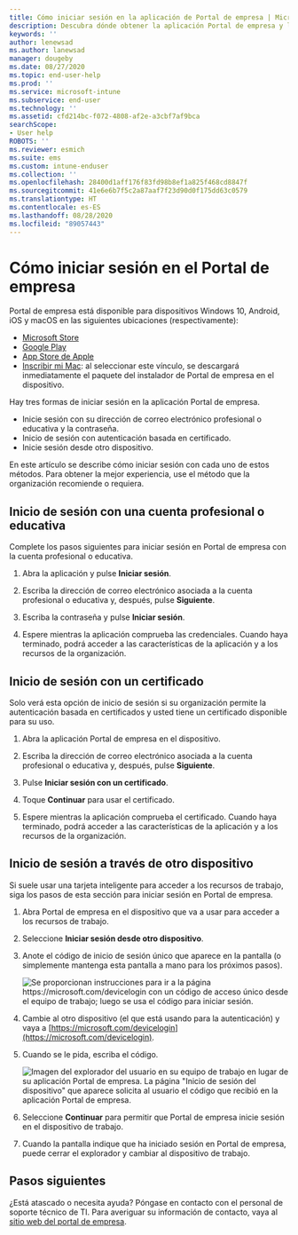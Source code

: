 ```yaml
---
title: Cómo iniciar sesión en la aplicación de Portal de empresa | Microsoft Docs
description: Descubra dónde obtener la aplicación Portal de empresa y las tres maneras diferentes de iniciar sesión.
keywords: ''
author: lenewsad
ms.author: lanewsad
manager: dougeby
ms.date: 08/27/2020
ms.topic: end-user-help
ms.prod: ''
ms.service: microsoft-intune
ms.subservice: end-user
ms.technology: ''
ms.assetid: cfd214bc-f072-4808-af2e-a3cbf7af9bca
searchScope:
- User help
ROBOTS: ''
ms.reviewer: esmich
ms.suite: ems
ms.custom: intune-enduser
ms.collection: ''
ms.openlocfilehash: 28400d1aff176f83fd98b8ef1a825f468cd8847f
ms.sourcegitcommit: 41e6e6b7f5c2a87aaf7f23d90d0f175dd63c0579
ms.translationtype: HT
ms.contentlocale: es-ES
ms.lasthandoff: 08/28/2020
ms.locfileid: "89057443"
---
```

# <a name="how-to-sign-in-to-company-portal"></a>Cómo iniciar sesión en el Portal de empresa  

Portal de empresa está disponible para dispositivos Windows 10, Android, iOS y macOS en las siguientes ubicaciones (respectivamente): 

* [Microsoft Store](https://go.microsoft.com/fwlink/?linkid=2141417)  
* [Google Play](https://go.microsoft.com/fwlink/?linkid=2141416)  
* [App Store de Apple](https://go.microsoft.com/fwlink/?linkid=2141414)  
* [Inscribir mi Mac](https://go.microsoft.com/fwlink/?linkid=853070): al seleccionar este vínculo, se descargará inmediatamente el paquete del instalador de Portal de empresa en el dispositivo.  

Hay tres formas de iniciar sesión en la aplicación Portal de empresa.

* Inicie sesión con su dirección de correo electrónico profesional o educativa y la contraseña.  
* Inicio de sesión con autenticación basada en certificado.  
* Inicie sesión desde otro dispositivo.   

En este artículo se describe cómo iniciar sesión con cada uno de estos métodos. Para obtener la mejor experiencia, use el método que la organización recomiende o requiera. 


## <a name="sign-in-with-school-or-work-account"></a>Inicio de sesión con una cuenta profesional o educativa    
Complete los pasos siguientes para iniciar sesión en Portal de empresa con la cuenta profesional o educativa. 

1. Abra la aplicación y pulse **Iniciar sesión**.  

2. Escriba la dirección de correo electrónico asociada a la cuenta profesional o educativa y, después, pulse **Siguiente**.

3. Escriba la contraseña y pulse **Iniciar sesión**.


4. Espere mientras la aplicación comprueba las credenciales. Cuando haya terminado, podrá acceder a las características de la aplicación y a los recursos de la organización.  

## <a name="sign-in-with-certificate"></a>Inicio de sesión con un certificado  
Solo verá esta opción de inicio de sesión si su organización permite la autenticación basada en certificados y usted tiene un certificado disponible para su uso.  

1. Abra la aplicación Portal de empresa en el dispositivo.  

2. Escriba la dirección de correo electrónico asociada a la cuenta profesional o educativa y, después, pulse **Siguiente**.   

3. Pulse **Iniciar sesión con un certificado**.  

4. Toque **Continuar** para usar el certificado.  
5. Espere mientras la aplicación comprueba el certificado. Cuando haya terminado, podrá acceder a las características de la aplicación y a los recursos de la organización.  

## <a name="sign-in-via-another-device"></a>Inicio de sesión a través de otro dispositivo    

Si suele usar una tarjeta inteligente para acceder a los recursos de trabajo, siga los pasos de esta sección para iniciar sesión en Portal de empresa.  

1. Abra Portal de empresa en el dispositivo que va a usar para acceder a los recursos de trabajo.  

2. Seleccione **Iniciar sesión desde otro dispositivo**.  

3. Anote el código de inicio de sesión único que aparece en la pantalla (o simplemente mantenga esta pantalla a mano para los próximos pasos). 

   ![Se proporcionan instrucciones para ir a la página https://microsoft.com/devicelogin con un código de acceso único desde el equipo de trabajo; luego se usa el código para iniciar sesión.](./media/cp_ios_aad_signin_after_1804_006.png)

3. Cambie al otro dispositivo (el que está usando para la autenticación) y vaya a [https://microsoft.com/devicelogin](https://microsoft.com/devicelogin).  

4. Cuando se le pida, escriba el código.  

   ![Imagen del explorador del usuario en su equipo de trabajo en lugar de su aplicación Portal de empresa. La página "Inicio de sesión del dispositivo" que aparece solicita al usuario el código que recibió en la aplicación Portal de empresa.](../fundamentals/media/whats-new-app-ui/cp_ios_aad_signin_from_another_device_after_1704_004.png)

4. Seleccione __Continuar__ para permitir que Portal de empresa inicie sesión en el dispositivo de trabajo.   

5. Cuando la pantalla indique que ha iniciado sesión en Portal de empresa, puede cerrar el explorador y cambiar al dispositivo de trabajo.  


## <a name="next-steps"></a>Pasos siguientes  

¿Está atascado o necesita ayuda? Póngase en contacto con el personal de soporte técnico de TI. Para averiguar su información de contacto, vaya al [sitio web del portal de empresa](https://go.microsoft.com/fwlink/?linkid=2010980).  

